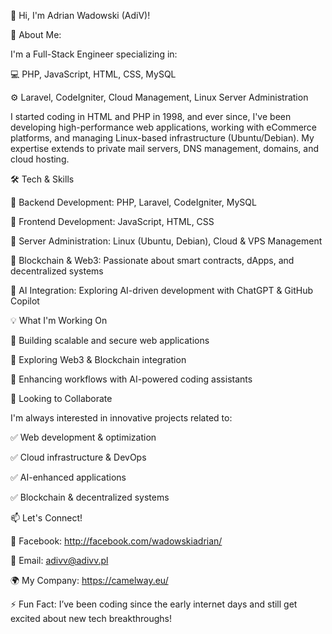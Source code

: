 👋 Hi, I'm Adrian Wadowski (AdiV)!


🚀 About Me:

I'm a Full-Stack Engineer specializing in:

💻 PHP, JavaScript, HTML, CSS, MySQL

⚙️ Laravel, CodeIgniter, Cloud Management, Linux Server Administration



I started coding in HTML and PHP in 1998, and ever since, I've been developing high-performance web applications, working with eCommerce platforms, and managing Linux-based infrastructure (Ubuntu/Debian). My expertise extends to private mail servers, DNS management, domains, and cloud hosting.





🛠️ Tech & Skills

🔹 Backend Development: PHP, Laravel, CodeIgniter, MySQL

🔹 Frontend Development: JavaScript, HTML, CSS

🔹 Server Administration: Linux (Ubuntu, Debian), Cloud & VPS Management

🔹 Blockchain & Web3: Passionate about smart contracts, dApps, and decentralized systems

🔹 AI Integration: Exploring AI-driven development with ChatGPT & GitHub Copilot


💡 What I'm Working On

🚀 Building scalable and secure web applications

🔗 Exploring Web3 & Blockchain integration

🤖 Enhancing workflows with AI-powered coding assistants


🤝 Looking to Collaborate

I'm always interested in innovative projects related to:

✅ Web development & optimization

✅ Cloud infrastructure & DevOps

✅ AI-enhanced applications

✅ Blockchain & decentralized systems



📫 Let's Connect!


💬 Facebook: http://facebook.com/wadowskiadrian/

📩 Email: adivv@adivv.pl

🌍 My Company: https://camelway.eu/




⚡ Fun Fact: I’ve been coding since the early internet days and still get excited about new tech breakthroughs!

<!---
adivvvv/adivvvv is a ✨ special ✨ repository because its `README.md` (this file) appears on your GitHub profile.
You can click the Preview link to take a look at your changes.
--->

